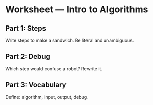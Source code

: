 # Worksheet — Intro to Algorithms

## Part 1: Steps
Write steps to make a sandwich. Be literal and unambiguous.

## Part 2: Debug
Which step would confuse a robot? Rewrite it.

## Part 3: Vocabulary
Define: algorithm, input, output, debug.
